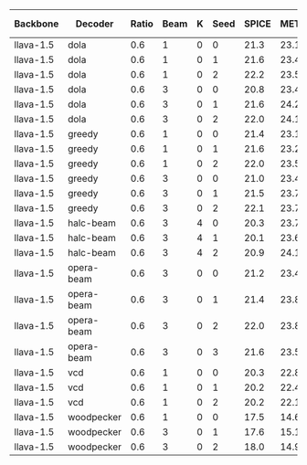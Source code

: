 | Backbone | Decoder | Ratio | Beam | K | Seed | SPICE | METEOR | CIDEr | CHAIRs | CHAIRi | Num of Samples | Max Tokens |
|---------|---------|-----------|-----------|----------|------------|-------|--------|-------|--------|--------|--------|--------|
| llava-1.5 | dola | 0.6 | 1 | 0 | 0 | 21.3 | 23.1 | 0.0 | 16.0 | 4.7 | 64 | 300 |
| llava-1.5 | dola | 0.6 | 1 | 0 | 1 | 21.6 | 23.4 | 0.0 | 21.7 | 6.7 | 64 | 300 |
| llava-1.5 | dola | 0.6 | 1 | 0 | 2 | 22.2 | 23.5 | 0.0 | 20.3 | 6.5 | 64 | 300 |
| llava-1.5 | dola | 0.6 | 3 | 0 | 0 | 20.8 | 23.4 | 0.0 | 15.3 | 4.8 | 64 | 300 |
| llava-1.5 | dola | 0.6 | 3 | 0 | 1 | 21.6 | 24.2 | 0.0 | 20.7 | 6.2 | 64 | 300 |
| llava-1.5 | dola | 0.6 | 3 | 0 | 2 | 22.0 | 24.1 | 0.0 | 20.7 | 7.1 | 64 | 300 |
| llava-1.5 | greedy | 0.6 | 1 | 0 | 0 | 21.4 | 23.1 | 0.0 | 15.3 | 4.5 | 64 | 300 |
| llava-1.5 | greedy | 0.6 | 1 | 0 | 1 | 21.6 | 23.2 | 0.0 | 21.7 | 7.0 | 64 | 300 |
| llava-1.5 | greedy | 0.6 | 1 | 0 | 2 | 22.0 | 23.5 | 0.0 | 21.0 | 6.6 | 64 | 300 |
| llava-1.5 | greedy | 0.6 | 3 | 0 | 0 | 21.0 | 23.4 | 0.0 | 18.0 | 5.9 | 64 | 300 |
| llava-1.5 | greedy | 0.6 | 3 | 0 | 1 | 21.5 | 23.7 | 0.0 | 20.3 | 6.2 | 64 | 300 |
| llava-1.5 | greedy | 0.6 | 3 | 0 | 2 | 22.1 | 23.7 | 0.0 | 17.0 | 6.3 | 64 | 300 |
| llava-1.5 | halc-beam | 0.6 | 3 | 4 | 0 | 20.3 | 23.7 | 6.3 | 12.7 | 5.0 | 64 | 300 |
| llava-1.5 | halc-beam | 0.6 | 3 | 4 | 1 | 20.1 | 23.6 | 6.0 | 16.0 | 6.0 | 64 | 300 |
| llava-1.5 | halc-beam | 0.6 | 3 | 4 | 2 | 20.9 | 24.1 | 7.8 | 16.0 | 6.8 | 64 | 300 |
| llava-1.5 | opera-beam | 0.6 | 3 | 0 | 0 | 21.2 | 23.4 | 0.0 | 15.7 | 5.0 | 64 | 300 |
| llava-1.5 | opera-beam | 0.6 | 3 | 0 | 1 | 21.4 | 23.8 | 0.0 | 22.3 | 6.9 | 64 | 300 |
| llava-1.5 | opera-beam | 0.6 | 3 | 0 | 2 | 22.0 | 23.8 | 0.0 | 21.3 | 7.0 | 64 | 300 |
| llava-1.5 | opera-beam | 0.6 | 3 | 0 | 3 | 21.6 | 23.5 | 0.0 | 19.0 | 6.3 | 64 | 300 |
| llava-1.5 | vcd | 0.6 | 1 | 0 | 0 | 20.3 | 22.8 | 0.0 | 22.7 | 7.5 | 64 | 300 |
| llava-1.5 | vcd | 0.6 | 1 | 0 | 1 | 20.2 | 22.4 | 0.0 | 25.7 | 8.9 | 64 | 300 |
| llava-1.5 | vcd | 0.6 | 1 | 0 | 2 | 20.2 | 22.1 | 0.0 | 18.7 | 6.2 | 64 | 300 |
| llava-1.5 | woodpecker | 0.6 | 1 | 0 | 0 | 17.5 | 14.6 | 0.0 | 22.0 | 6.5 | 64 | 300 |
| llava-1.5 | woodpecker | 0.6 | 3 | 0 | 1 | 17.6 | 15.1 | 0.0 | 26.0 | 7.6 | 64 | 300 |
| llava-1.5 | woodpecker | 0.6 | 3 | 0 | 2 | 18.0 | 14.9 | 0.0 | 21.7 | 7.4 | 64 | 300 |
